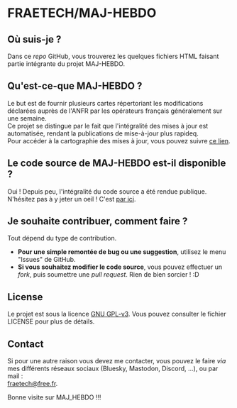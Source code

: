 # FRAETECH/MAJ-HEBDO

## Où suis-je ?
Dans ce *repo* GitHub, vous trouverez les quelques fichiers HTML faisant partie intégrante du projet MAJ-HEBDO.

## Qu'est-ce-que MAJ-HEBDO ?
Le but est de fournir plusieurs cartes répertoriant les modifications déclarées auprès de l'ANFR par les opérateurs français généralement sur une semaine.  
Ce projet se distingue par le fait que l'intégralité des mises à jour est automatisée, rendant la publications de mise-à-jour plus rapideq.  
Pour accéder à la cartographie des mises à jour, vous pouvez suivre [ce lien](https://fraetech.github.io/maj-hebdo/).

## Le code source de MAJ-HEBDO est-il disponible ?
Oui ! Depuis peu, l'intégralité du code source a été rendue publique. N'hésitez pas à y jeter un oeil ! C'est [par ici](https://github.com/fraetech/anfr_hebdo).

## Je souhaite contribuer, comment faire ?
Tout dépend du type de contribution.  
- **Pour une simple remontée de bug ou une suggestion**, utilisez le menu "Issues" de GitHub.  
- **Si vous souhaitez modifier le code source**, vous pouvez effectuer un *fork*, puis soumettre une *pull request*. Rien de bien sorcier ! :D

## License
Le projet est sous la licence [GNU GPL-v3](./LICENSE). Vous pouvez consulter le fichier LICENSE pour plus de détails.

## Contact
Si pour une autre raison vous devez me contacter, vous pouvez le faire *via* mes différents réseaux sociaux (Bluesky, Mastodon, Discord, ...), ou par mail :  
[fraetech@free.fr](mailto:fraetech@free.fr).

Bonne visite sur MAJ_HEBDO !!!
